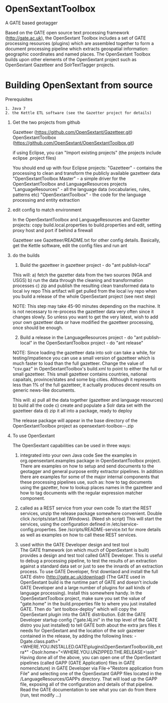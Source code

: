 OpenSextantToolbox
==================

A GATE based geotagger

Based on the GATE open source text processing framework (http://gate.ac.uk), the OpenSextant Toolbox includes a set 
of GATE processing resources (plugins) which are assembled together to form a document processing pipeline which extracts geospatial information: geographic coordinates and named places. The OpenSextant Toolbox builds upon other elements of the OpenSextant project such as OpenSextant Gazetteer and SolrTextTagger projects.


Building OpenSextant from source
==================

Prerequisites

	1. Java 7
	2. the Kettle ETL software (see the Gazetter project for details)

1) Get the two projects from github

	Gazetteer (https://github.com/OpenSextant/Gazetteer.git)
	OpenSextantToolbox (https://github.com/OpenSextant/OpenSextantToolbox.git)

	if using Eclipse, you can "Import existing projects" (the projects include eclipse .project files)

	You should end up with four Eclipse projects:
	  "Gazetteer" - contains the processing to clean and transform the publicly available gazetteer data
	  "OpenSextantToolbox Master" - a simple driver for the OpenSextantToolbox and LanguageResources projects
	  "LanguageResources" - all the language data (vocabularies, rules, patterns etc) 
	  "OpenSextantToolbox" - the code for the language processing and entity extraction 

2) edit config to match environment

	In the OpenSextantToolbox and LanguageResources and Gazetter projects:
	 copy build.local.properties to build.properties and edit, setting proxy host and port if behind a firewall
	 
	Gazetteer
	  see Gazetteer/README.txt for other config details. Basically, get the Kettle software, edit the config files and run ant 

3) do the builds

	1) Build the gazetteer 
	   in gazetteer project - do  "ant publish-local"

	  This will:
	   a) fetch the gazetter data from the two sources (NGA and USGS)
	   b) run the data through the cleaning and transformation processes
	   c) zip and publish the resulting clean transformed data to local ivy repo
	  This artifact will get pulled from the local ivy repo when you build a release of the whole OpenSextant project (see next step)

	NOTE: This step may take 45-90 minutes depending on the machine. It is not necessary to re-process the gazetteer data very often since it changes slowly. So unless you want to get the very latest, wish to add your own gazetteer data or have modified the gazetteer processing, once should be enough.
 
	2) Build a release
	   in the LanguageResources project - do "ant publish-local"
	   in the OpenSextantToolbox project - do "ant release"

	 NOTE: Since loading the gazetteer data into solr can take a while, for testing/impatience you can use a small version of gazetteer which is much faster to load than the full gazetteer. Change the value of "csv.gaz" in OpenSextantToolbox's build.xml to point to either the full or small gazetteer. This small gazetteer contains countries, national capaitals, province/states and some big cities. Although it represents less than 1% of the full gazetteer, it actually produces decent results on generic news-like documents.
  

	This will:
	 a) pull all the data together (gazetteer and language resources)
	 b) build all the code
	 c) create and populate a Solr data set with the gazetteer data
	 d) zip it all into a package, ready to deploy

	The release package will appear in the base directory of the OpenSextantToolbox project as opensextant-toolbox-<version>-<release-data>.zip


4) To use OpenSextant

	The OpenSextant capabilities can be used in three ways:
	1) integrated into your own Java code
	    See the examples in org.opensextant.examples package in OpenSextantToolbox project.	There are examples on how to setup and send documents to the geotagger and general purpose entity extractor pipelines. In addition there are examples for some of the major internal components that these processing pipelines use, such as:
	     how to tag documents using the gazetter,
	     how to lookup places names in the gazetteer and
	     how to tag documents with the regular expression matcher component.

	2) called as a REST service from your own code
 	  To start the REST services, unzip the release package somewhere convenient. Double click <release-dir>/scripts/start.bat (Windows). (Need sh script) This will start the services, using the configuration defined in <release-dir>/etc/service-config.properties. See <release-dir>/scripts/README-service.txt for more details as well as examples on how to call these REST services.

	3) used within the GATE Developer design and test tool   
	   The GATE framework (on which much of OpenSextant is built) provides a design and test tool called GATE Developer. This is useful to debug a processing pipeline, to test the results of an extraction against a standard data set or just to see the innards of an extraction process. To use GATE Developer, first downlaod and install the full GATE distro (http://gate.ac.uk/download) (The GATE used in OpenSextant build is the runtime part of GATE and doesn't include GATE Developer and a large number of plugins for aall kinds of language processing). Install this somewhere handy. In the OpenSextantToolbox project, make sure you set the value of "gate.home" in the build.properties file to where you just installed GATE. Then do "ant toolbox-deploy" which will copy the OpenSextant plugin into the GATE distribution. Edit the GATE Developer startup config ("gate.l4j.ini" in the top level of the GATE distro you just installed) to tell GATE both about the extra jars files it needs for OpenSextant and the location of the solr gazeteer contained in the release, by adding the following lines:
	   -Dgate.class.path="<WHERE.YOU.INSTALLED.GATE\plugins\OpenSextantToolbox\lib_extra\*"
	   -Dsolr.home="<WHERE.YOU.UNZIPPED.THE.RELEASE>\solr"
         Having done all of the above, you can open one of the OpenSextant pipelines (called GAPP (GATE Application) files in GATE nomenclature) in GATE Developer via File->"Restore application from File" and selecting one of the OpenSextant GAPP files located in the <release-dir>/LanguageResources/GAPPs directory. That will load up the GAPP file, exposing all of the configuration and details of that pipeline. Read the GATE documentation to see what you can do from there (run, test modify ...)
